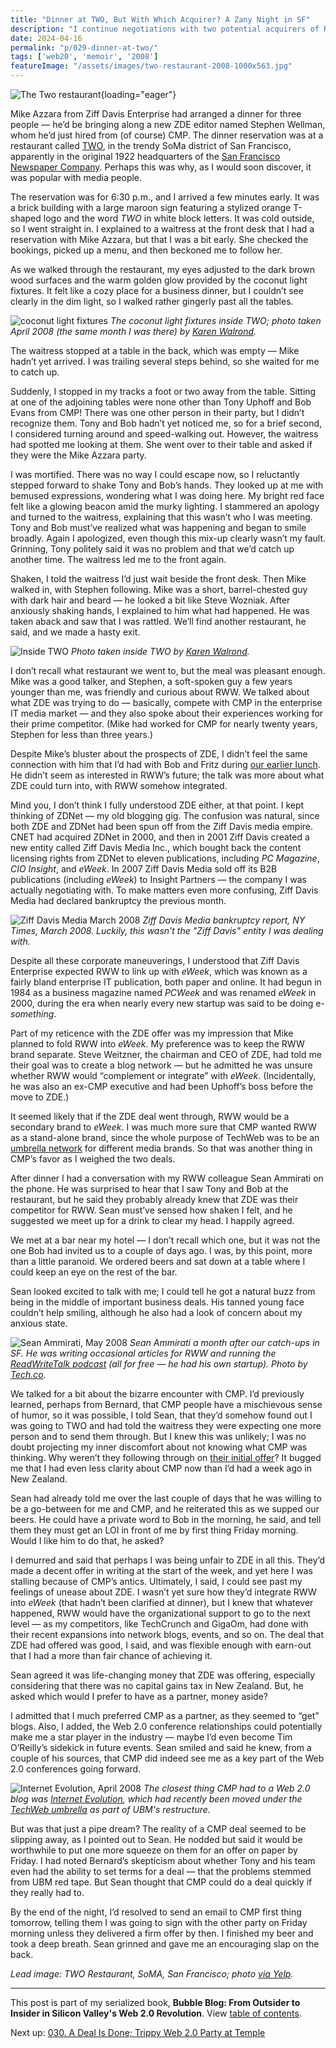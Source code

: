```yaml
---
title: "Dinner at TWO, But With Which Acquirer? A Zany Night in SF"
description: "I continue negotiations with two potential acquirers of ReadWriteWeb: CMP and Ziff Davis Enterprise. One invites me to dinner at a trendy SoMA restaurant, but it turns out three's a crowd."
date: 2024-04-16
permalink: "p/029-dinner-at-two/"
tags: ['web20', 'memoir', '2008']
featureImage: "/assets/images/two-restaurant-2008-1000x563.jpg"
---
```


![The Two restaurant](/assets/images/two-restaurant-2008-1000x563.jpg){loading="eager"}

Mike Azzara from Ziff Davis Enterprise had arranged a dinner for three people — he’d be bringing along a new ZDE editor named Stephen Wellman, whom he’d just hired from (of course) CMP. The dinner reservation was at a restaurant called [TWO](https://web.archive.org/web/20080415154709/http://www.two-sf.com/), in the trendy SoMa district of San Francisco, apparently in the original 1922 headquarters of the [San Francisco Newspaper Company](https://web.archive.org/web/20080415154709/http://www.two-sf.com/). Perhaps this was why, as I would soon discover, it was popular with media people.

The reservation was for 6:30 p.m., and I arrived a few minutes early. It was a brick building with a large maroon sign featuring a stylized orange T-shaped logo and the word *TWO* in white block letters. It was cold outside, so I went straight in. I explained to a waitress at the front desk that I had a reservation with Mike Azzara, but that I was a bit early. She checked the bookings, picked up a menu, and then beckoned me to follow her. 

As we walked through the restaurant, my eyes adjusted to the dark brown wood surfaces and the warm golden glow provided by the coconut light fixtures. It felt like a cozy place for a business dinner, but I couldn’t see clearly in the dim light, so I walked rather gingerly past all the tables. 

![coconut light fixtures](/assets/images/two_interior.jpeg)
*The coconut light fixtures inside TWO; photo taken April 2008 (the same month I was there) by [Karen Walrond](https://www.flickr.com/photos/chookooloonks/2421564429).*

The waitress stopped at a table in the back, which was empty — Mike hadn’t yet arrived. I was trailing several steps behind, so she waited for me to catch up. 

Suddenly, I stopped in my tracks a foot or two away from the table. Sitting at one of the adjoining tables were none other than Tony Uphoff and Bob Evans from CMP! There was one other person in their party, but I didn’t recognize them. Tony and Bob hadn’t yet noticed me, so for a brief second, I considered turning around and speed-walking out. However, the waitress had spotted me looking at them. She went over to their table and asked if they were the Mike Azzara party.

I was mortified. There was no way I could escape now, so I reluctantly stepped forward to shake Tony and Bob’s hands. They looked up at me with bemused expressions, wondering what I was doing here. My bright red face felt like a glowing beacon amid the murky lighting. I stammered an apology and turned to the waitress, explaining that this wasn’t who I was meeting. Tony and Bob must’ve realized what was happening and began to smile broadly. Again I apologized, even though this mix-up clearly wasn’t my fault. Grinning, Tony politely said it was no problem and that we’d catch up another time. The waitress led me to the front again.

Shaken, I told the waitress I’d just wait beside the front desk. Then Mike walked in, with Stephen following. Mike was a short, barrel-chested guy with dark hair and beard — he looked a bit like Steve Wozniak. After anxiously shaking hands, I explained to him what had happened. He was taken aback and saw that I was rattled. We’ll find another restaurant, he said, and we made a hasty exit.

![Inside TWO](/assets/images/two_interior2.jpg)
*Photo taken inside TWO by [Karen Walrond](https://www.flickr.com/photos/chookooloonks/2421564361).*

I don’t recall what restaurant we went to, but the meal was pleasant enough. Mike was a good talker, and Stephen, a soft-spoken guy a few years younger than me, was friendly and curious about RWW. We talked about what ZDE was trying to do — basically, compete with CMP in the enterprise IT media market — and they also spoke about their experiences working for their prime competitor. (Mike had worked for CMP for nearly twenty years, Stephen for less than three years.)

Despite Mike’s bluster about the prospects of ZDE, I didn’t feel the same connection with him that I’d had with Bob and Fritz during [our earlier lunch](/p/028-web2-expo-2008/). He didn’t seem as interested in RWW’s future; the talk was more about what ZDE could turn into, with RWW somehow integrated.

Mind you, I don’t think I fully understood ZDE either, at that point. I kept thinking of ZDNet — my old blogging gig. The confusion was natural, since both ZDE and ZDNet had been spun off from the Ziff Davis media empire. CNET had acquired ZDNet in 2000, and then in 2001 Ziff Davis created a new entity called Ziff Davis Media Inc., which bought back the content licensing rights from ZDNet to eleven publications, including *PC Magazine*, *CIO Insight*, and *eWeek*. In 2007 Ziff Davis Media sold off its B2B publications (including *eWeek*) to Insight Partners — the company I was actually negotiating with. To make matters even more confusing, Ziff Davis Media had declared bankruptcy the previous month.

![Ziff Davis Media March 2008](/assets/images/nytimes_ziffdavismedia_mar08.png)
*Ziff Davis Media bankruptcy report, NY Times, March 2008. Luckily, this wasn't the "Ziff Davis" entity I was dealing with.*

Despite all these corporate maneuverings, I understood that Ziff Davis Enterprise expected RWW to link up with *eWeek*, which was known as a fairly bland enterprise IT publication, both paper and online. It had begun in 1984 as a business magazine named *PCWeek* and was renamed *eWeek* in 2000, during the era when nearly every new startup was said to be doing e-*something*. 

Part of my reticence with the ZDE offer was my impression that Mike planned to fold RWW into *eWeek*. My preference was to keep the RWW brand separate. Steve Weitzner, the chairman and CEO of ZDE, had told me their goal was to create a blog network — but he admitted he was unsure whether RWW would “complement or integrate” with *eWeek*. (Incidentally, he was also an ex-CMP executive and had been Uphoff’s boss before the move to ZDE.) 

It seemed likely that if the ZDE deal went through, RWW would be a secondary brand to *eWeek*. I was much more sure that CMP wanted RWW as a stand-alone brand, since the whole purpose of TechWeb was to be an [umbrella network](https://web.archive.org/web/20080302020446/http://www.techweb.com/aboutus/) for different media brands. So that was another thing in CMP’s favor as I weighed the two deals.



After dinner I had a conversation with my RWW colleague Sean Ammirati on the phone. He was surprised to hear that I saw Tony and Bob at the restaurant, but he said they probably already knew that ZDE was their competitor for RWW. Sean must’ve sensed how shaken I felt, and he suggested we meet up for a drink to clear my head. I happily agreed.

We met at a bar near my hotel — I don’t recall which one, but it was not the one Bob had invited us to a couple of days ago. I was, by this point, more than a little paranoid. We ordered beers and sat down at a table where I could keep an eye on the rest of the bar.

Sean looked excited to talk with me; I could tell he got a natural buzz from being in the middle of important business deals. His tanned young face couldn’t help smiling, although he also had a look of concern about my anxious state. 

![Sean Ammirati, May 2008](/assets/images/2537625622_5b6c76607c_k.jpg)
*Sean Ammirati a month after our catch-ups in SF. He was writing occasional articles for RWW and running the [ReadWriteTalk podcast](/p/023-microsoft-mix-2007/) (all for free — he had his own startup). Photo by [Tech.co](https://www.flickr.com/photos/techcocktail/2537625622).*

We talked for a bit about the bizarre encounter with CMP. I’d previously learned, perhaps from Bernard, that CMP people have a mischievous sense of humor, so it was possible, I told Sean, that they’d somehow found out I was going to TWO and had told the waitress they were expecting one more person and to send them through. But I knew this was unlikely; I was no doubt projecting my inner discomfort about not knowing what CMP was thinking. Why weren’t they following through on [their initial offer](/p/027-acquisition-talks-rww-2008/)? It bugged me that I had even less clarity about CMP now than I’d had a week ago in New Zealand.

Sean had already told me over the last couple of days that he was willing to be a go-between for me and CMP, and he reiterated this as we supped our beers. He could have a private word to Bob in the morning, he said, and tell them they must get an LOI in front of me by first thing Friday morning. Would I like him to do that, he asked?

I demurred and said that perhaps I was being unfair to ZDE in all this. They’d made a decent offer in writing at the start of the week, and yet here I was stalling because of CMP’s antics. Ultimately, I said, I could see past my feelings of unease about ZDE. I wasn’t yet sure how they’d integrate RWW into *eWeek* (that hadn’t been clarified at dinner), but I knew that whatever happened, RWW would have the organizational support to go to the next level — as my competitors, like TechCrunch and GigaOm, had done with their recent expansions into network blogs, events, and so on. The deal that ZDE had offered was good, I said, and was flexible enough with earn-out that I had a more than fair chance of achieving it. 

Sean agreed it was life-changing money that ZDE was offering, especially considering that there was no capital gains tax in New Zealand. But, he asked which would I prefer to have as a partner, money aside?

I admitted that I much preferred CMP as a partner, as they seemed to “get” blogs. Also, I added, the Web 2.0 conference relationships could potentially make me a star player in the industry — maybe I’d even become Tim O’Reilly’s sidekick in future events. Sean smiled and said he knew, from a couple of his sources, that CMP did indeed see me as a key part of the Web 2.0 conferences going forward.

![Internet Evolution, April 2008](/assets/images/internet_evolution_apr08.jpg)
*The closest thing CMP had to a Web 2.0 blog was [Internet Evolution](https://web.archive.org/web/20080418091048/http://www.internetevolution.com/), which had recently been moved under the [TechWeb umbrella](https://web.archive.org/web/20080501083427/http://www.techweb.com:80/aboutus) as part of UBM's restructure.*

But was that just a pipe dream? The reality of a CMP deal seemed to be slipping away, as I pointed out to Sean. He nodded but said it would be worthwhile to put one more squeeze on them for an offer on paper by Friday. I had noted Bernard’s skepticism about whether Tony and his team even had the ability to set terms for a deal — that the problems stemmed from UBM red tape. But Sean thought that CMP could do a deal quickly if they really had to. 

By the end of the night, I’d resolved to send an email to CMP first thing tomorrow, telling them I was going to sign with the other party on Friday morning unless they delivered a firm offer by then. I finished my beer and took a deep breath. Sean grinned and gave me an encouraging slap on the back. 

*Lead image: TWO Restaurant, SoMA, San Francisco; photo [via Yelp](https://www.yelp.com/biz_photos/two-san-francisco?select=eM82Kye6nZwoGsz7ObgHNg).*

* * *

This post is part of my serialized book, **Bubble Blog: From Outsider to Insider in Silicon Valley's Web 2.0 Revolution**. View [table of contents](/p/roadmap-bubbleblog/).

Next up: [030. A Deal Is Done; Trippy Web 2.0 Party at Temple](/p/030-rww-acquisition-deal-2008/)
